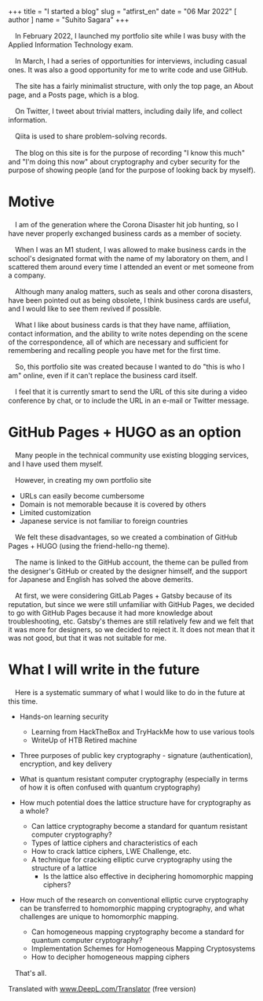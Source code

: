 +++
title = "I started a blog"
slug = "atfirst_en"
date = "06 Mar 2022"
[ author ]
name = "Suhito Sagara"
+++

　In February 2022, I launched my portfolio site while I was busy with the Applied Information Technology exam.

　In March, I had a series of opportunities for interviews, including casual ones. It was also a good opportunity for me to write code and use GitHub.

　The site has a fairly minimalist structure, with only the top page, an About page, and a Posts page, which is a blog.

　On Twitter, I tweet about trivial matters, including daily life, and collect information.

　Qiita is used to share problem-solving records.

　The blog on this site is for the purpose of recording "I know this much" and "I'm doing this now" about cryptography and cyber security for the purpose of showing people (and for the purpose of looking back by myself).

# Motive
　I am of the generation where the Corona Disaster hit job hunting, so I have never properly exchanged business cards as a member of society.

　When I was an M1 student, I was allowed to make business cards in the school's designated format with the name of my laboratory on them, and I scattered them around every time I attended an event or met someone from a company.

　Although many analog matters, such as seals and other corona disasters, have been pointed out as being obsolete, I think business cards are useful, and I would like to see them revived if possible.

　What I like about business cards is that they have name, affiliation, contact information, and the ability to write notes depending on the scene of the correspondence, all of which are necessary and sufficient for remembering and recalling people you have met for the first time.

　So, this portfolio site was created because I wanted to do "this is who I am" online, even if it can't replace the business card itself.

　I feel that it is currently smart to send the URL of this site during a video conference by chat, or to include the URL in an e-mail or Twitter message.

# GitHub Pages + HUGO as an option
　Many people in the technical community use existing blogging services, and I have used them myself.

　However, in creating my own portfolio site

* URLs can easily become cumbersome
* Domain is not memorable because it is covered by others
* Limited customization
* Japanese service is not familiar to foreign countries

　We felt these disadvantages, so we created a combination of GitHub Pages + HUGO (using the friend-hello-ng theme).

　The name is linked to the GitHub account, the theme can be pulled from the designer's GitHub or created by the designer himself, and the support for Japanese and English has solved the above demerits.

　At first, we were considering GitLab Pages + Gatsby because of its reputation, but since we were still unfamiliar with GitHub Pages, we decided to go with GitHub Pages because it had more knowledge about troubleshooting, etc. Gatsby's themes are still relatively few and we felt that it was more for designers, so we decided to reject it. It does not mean that it was not good, but that it was not suitable for me.

# What I will write in the future
　Here is a systematic summary of what I would like to do in the future at this time.

* Hands-on learning security
  * Learning from HackTheBox and TryHackMe how to use various tools
  * WriteUp of HTB Retired machine

* Three purposes of public key cryptography - signature (authentication), encryption, and key delivery

* What is quantum resistant computer cryptography (especially in terms of how it is often confused with quantum cryptography)

* How much potential does the lattice structure have for cryptography as a whole?
  * Can lattice cryptography become a standard for quantum resistant computer cryptography?
  * Types of lattice ciphers and characteristics of each
  * How to crack lattice ciphers, LWE Challenge, etc.
  * A technique for cracking elliptic curve cryptography using the structure of a lattice
    * Is the lattice also effective in deciphering homomorphic mapping ciphers?

* How much of the research on conventional elliptic curve cryptography can be transferred to homomorphic mapping cryptography, and what challenges are unique to homomorphic mapping.
  * Can homogeneous mapping cryptography become a standard for quantum computer cryptography?
  * Implementation Schemes for Homogeneous Mapping Cryptosystems
  * How to decipher homogeneous mapping ciphers

　That's all.


Translated with www.DeepL.com/Translator (free version)

